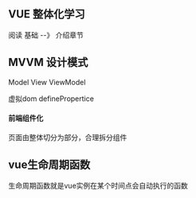 ## VUE 整体化学习

阅读  基础  --》 介绍章节 

## MVVM 设计模式 

Model  View ViewModel

虚拟dom  definePropertice

#### 前端组件化

页面由整体切分为部分，合理拆分组件

## vue生命周期函数

生命周期函数就是vue实例在某个时间点会自动执行的函数

